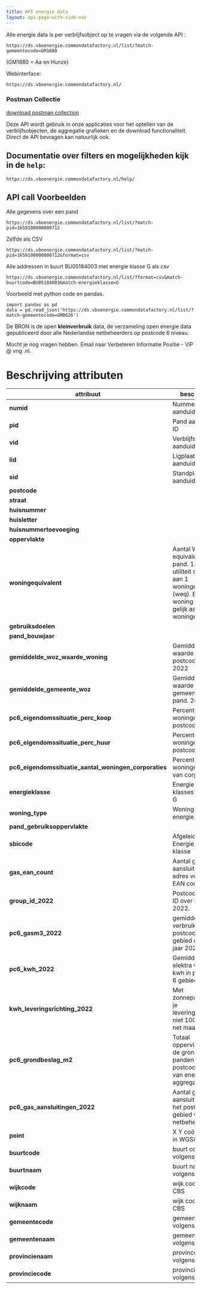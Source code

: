 ```yaml
---
title: API energie data
layout: api-page-with-side-nav
---
```

Alle energie data is per verblijfsobject op te vragen via de volgende API :

    https://ds.vboenergie.commondatafactory.nl/list/?match-gemeentecode=GM1680

(GM1680 = Aa en Hunze)

Webinterface:

    https://ds.vboenergie.commondatafactory.nl/

### Postman Collectie

[download postman collection](https://files.commondatafactory.nl/dbdump/CDF.postman_collection.json)

Deze API wordt gebruik in onze applicaties voor het optellen van de verblijfsobjecten, de aggregatie grafieken en de download functionaliteit.
Direct de API bevragen kan natuurlijk ook.

## Documentatie over filters en mogelijkheden kijk in de `help`:

    https://ds.vboenergie.commondatafactory.nl/help/

## API call Voorbeelden

Alle gegevens over een pand

    https://ds.vboenergie.commondatafactory.nl/list/?match-pid=1659100000000712

Zelfde als CSV

    https://ds.vboenergie.commondatafactory.nl/list/?match-pid=1659100000000712&format=csv

Alle addressen in buurt BU05184003 met energie klasse G als csv

    https://ds.vboenergie.commondatafactory.nl/list/?format=csv&match-buurtcode=BU05184003&match-energieklasse=G

Voorbeeld met python code en pandas.

    import pandas as pd
    data = pd.read_json('https://ds.vboenergie.commondatafactory.nl/list/?match-gemeentecode=GM0626')

De BRON is de open **kleinverbruik**
data, de verzameling open energie data
gepubliceerd door alle Nederlandse netbeheerders op postcode 6 niveau.

Mocht je nog vragen hebben. Email naar Verbeteren Informatie Positie - VIP @ vng .nl.

# Beschrijving attributen

| attribuut                      | beschrijving                                                                                                 | BRON           |
| ------------------------------ | ------------------------------------------------------------------------------------------------------------ | -------------- |
| **numid**                      | Nummer aanduiding ID                                                                                         | BAG            |
| **pid**                        | Pand aanduiding ID                                                                                           | BAG            |
| **vid**                        | Verblijfsobject aanduiding ID                                                                                | BAG            |
| **lid**                        | Ligplaats aanduiding ID                                                                                      | BAG            |
| **sid**                        | Standplaats aanduiding ID                                                                                    | BAG            |
| **postcode**                   |                                                                                                              | BAG            |
| **straat**                     |                                                                                                              | BAG            |
| **huisnummer**                 |                                                                                                              | BAG            |
| **huisletter**                 |                                                                                                              | BAG            |
| **huisnummertoevoeging**       |                                                                                                              | BAG            |
| **oppervlakte**                |                                                                                                              | BAG            |
| **woningequivalent**           | Aantal Woning equivalenten per pand. 130 m² utiliteit staat gelijk aan 1 woningequivalent (weq). Een woning is ook gelijk aan 1 woningequivalent. | Berekening CDF |
| **gebruiksdoelen**             |                                                                                                              | BAG            |
| **pand_bouwjaar**              |                                                                                                              | BAG            |
| **gemiddelde_woz_waarde_woning**| Gemiddelde WOZ waarde in postcode gebied.  2022                                                             | CBS            |
| **gemiddelde_gemeente_woz**     | Gemiddelde WOZ waarde in gemeente van pand.  2022                                                           | CBS            |
| **pc6_eigendomssituatie_perc_koop**| Percentage koop woningen in postcode gebied                                                              | CBS            |
| **pc6_eigendomssituatie_perc_huur**| Percentage huur woningen in postcode gebied                                                              | CBS            |
| **pc6_eigendomssituatie_aantal_woningen_corporaties**| Percentage woningen in bezig van corporaties                                           | CBS            |
| **energieklasse**              | Energie label klasses A++++ tot G                                                                            | RVO            |
| **woning_type**                | Woning type uit energie labels                                                                               | RVO            |
| **pand_gebruiksoppervlakte**   |                                                                                                              | RVO            |
| **sbicode**                    | Afgeleid uit Energie label klasse                                                                            | RVO            |
| **gas_ean_count**              | Aantal gas aansluitingen per adres volgens EAN code boek                                                      | EAN Code boek  |
| **group_id_2022**              | Postcode 6 group ID over het jaar 2022.                                                                      | CDF            |
| **pc6_gasm3_2022**              | gemiddeld gas verbruik m3 in postcode 6 gebied over het jaar 2022                                            | kleinverbruik  |
| **pc6_kwh_2022**                | Gemiddeld elektra verbruik kwh in postcode 6 gebied                                                          | kleinverbruik  |
| **kwh_leveringsrichting_2022** | Met zonnepanelen is je leveringsrichting niet 100 van het net maar lager.                                    | kleinverbruik  |
| **pc6_grondbeslag_m2**          | Totaal oppervlakete op de grond van panden in postcode6 gebied van energie aggregatie.                       | BAG            |
| **pc6_gas_aansluitingen_2022**  | Aantal gas aansluitingen in het postcode 6 gebied volgens netbeheerder.                                      | kleinverbruik  |
| **point**                      | X Y coördinaten in WGS84                                                                                     | BAG            |
| **buurtcode**                  | buurt code volgens CBS                                                                                       | CBS            |
| **buurtnaam**                  | buurt naam volgens CBS                                                                                       | CBS            |
| **wijkcode**                   | wijk code volgens CBS                                                                                        | CBS            |
| **wijknaam**                   | wijk code volgens CBS                                                                                        | CBS            |
| **gemeentecode**               | gemeente code volgens CBS                                                                                    | CBS            |
| **gemeentenaam**               | gemeente code volgens CBS                                                                                    | CBS            |
| **provincienaam**              | province code volgens CBS                                                                                    | CBS            |
| **provinciecode**              | provincie code volgens CBS                                                                                   | CBS            |
